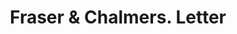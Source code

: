 ---
doi: 10.7916/D8058SWZ
date_other: '1888'
date_other_textual: '1888'
form: correspondence
genre:
- Letters (correspondence)
name:
- Fraser & Chalmers
object_in_context_url: https://biggert.cul.columbia.edu/items/view/ave_biggert_00190
subject_hierarchical_geographic:
- Chicago, Illinois, United States
subject_name:
- Fraser & Chalmers
title: Fraser & Chalmers. Letter
sort_title: Fraser & Chalmers. Letter
call_number: ave_biggert_00190
coordinates:
- 41.83694444444445,-87.68472222222222
pid: ave_biggert_00190
identifiers: ave_biggert_00190
thumbnail: https://derivativo-2.library.columbia.edu/iiif/2/ldpd:345086/full/!256,256/0/native.jpg
permalink: "/biggert/ave_biggert_00190/"
layout: iiif-image-page
---